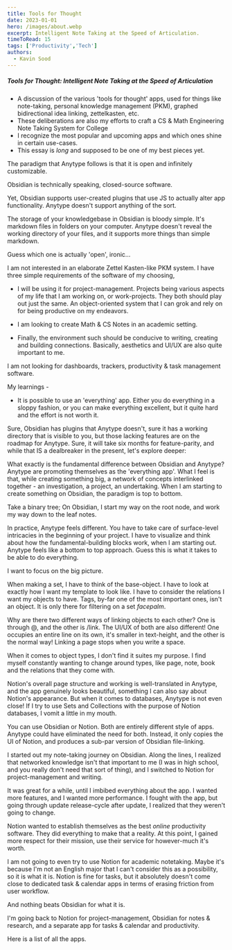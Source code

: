 ```yaml
---
title: Tools for Thought
date: 2023-01-01
hero: /images/about.webp
excerpt: Intelligent Note Taking at the Speed of Articulation. 
timeToRead: 15
tags: ['Productivity','Tech']
authors:
  - Kavin Sood
---
```


##### *Tools for Thought:* Intelligent Note Taking at the Speed of Articulation
   - A discussion of the various 'tools for thought' apps, used for things like note-taking, personal knowledge management (PKM), graphed bidirectional idea linking, zettelkasten, etc.
   - These deliberations are also my efforts to craft a CS & Math Engineering Note Taking System for College
   - I recognize the most popular and upcoming apps and which ones shine in certain use-cases.
   - This essay is *long* and supposed to be one of my best pieces yet.
   

The paradigm that Anytype follows is that it is open and infinitely customizable.

Obsidian is technically speaking, closed-source software.

Yet, Obsidian supports user-created plugins that use JS to actually alter app functionality. Anytype doesn't support anything of the sort. 

The storage of your knowledgebase in Obsidian is bloody simple. It's markdown files in folders on your computer. Anytype doesn't reveal the working directory of your files, and it supports more things than simple markdown.

Guess which one is actually 'open', ironic...

I am not interested in an elaborate Zettel Kasten-like PKM system. I have three simple requirements of the software of my choosing,

* I will be using it for project-management. Projects being various aspects of my life that I am working on, or work-projects. They both should play out just the same. An object-oriented system that I can grok and rely on for being productive on my endeavors.

* I am looking to create Math & CS Notes in an academic setting. 

* Finally, the environment such should be conducive to writing, creating and building connections. Basically, aesthetics and UI/UX are also quite important to me.

I am not looking for dashboards, trackers, productivity & task management software.

My learnings -

* It is possible to use an 'everything' app. Either you do everything in a sloppy fashion, or you can make everything excellent, but it quite hard and the effort is not worth it.

Sure, Obsidian has plugins that Anytype doesn't, sure it has a working directory that is visible to you, but those lacking features are on the roadmap for Anytype. Sure, it will take six months for feature-parity, and while that IS a dealbreaker in the present, let's explore deeper:

What exactly is the fundamental difference between Obsidian and Anytype?
Anytype are promoting themselves as the 'everything app'. What I feel is that, while creating something big, a network of concepts interlinked together - an investigation, a project, an undertaking. When I am starting to create something on Obsidian, the paradigm is top to bottom. 

Take a binary tree; On Obsidian, I start my way on the root node, and work my way down to the leaf notes.

In practice, Anytype feels different. You have to take care of surface-level intricacies in the beginning of your project. I have to visualize and think about how the fundamental-building blocks work, when I am starting out. Anytype feels like a bottom to top approach. Guess this is what it takes to be able to do everything.

I want to focus on the big picture.

When making a set, I have to think of the base-object. I have to look at exactly how I want my template to look like. I have to consider the relations I want my objects to have. Tags, by-far one of the most important ones, isn't an object. It is only there for filtering on a set *facepalm*.

Why are there two different ways of linking objects to each other? One is through @, and the other is /link. The UI/UX of both are also different! One occupies an entire line on its own, it's smaller in text-height, and the other is the normal way! Linking a page stops when you write a space.

When it comes to object types, I don't find it suites my purpose. I find myself constantly wanting to change around types, like page, 
note, book and the relations that they come with.

Notion's overall page structure and working is well-translated in Anytype, and the app genuinely looks beautiful, something I can also say about Notion's appearance. But when it comes to databases, Anytype is not even close! If I try to use Sets and Collections with the purpose of Notion databases, I vomit a little in my mouth.

You can use Obsidian or Notion. Both are entirely different style of apps. Anytype could have eliminated the need for both. Instead, it only copies the UI of Notion, and produces a sub-par version of Obsidian file-linking.

I started out my note-taking journey on Obsidian. Along the lines, I realized that networked knowledge isn't that important to me (I was in high school, and you really don't need that sort of thing), and I switched to Notion for project-management and writing.

It was great for a while, until I imbibed everything about the app. I wanted more features, and I wanted more performance. I fought with the app, but going through update release-cycle after update, I realized that they weren't going to change. 

Notion wanted to establish themselves as the best *online* productivity software. They did everything to make that a reality. At this point, I gained more respect for their mission, use their service for however-much it's worth. 

I am not going to even try to use Notion for academic notetaking. Maybe it's because I'm not an English major that I can't consider this as a possibility, so it is what it is. Notion is fine for tasks, but it absolutely doesn't come close to dedicated task & calendar apps in terms of erasing friction from user workflow.

And nothing beats Obsidian for what it is.

I'm going back to Notion for project-management, Obsidian for notes & research, and a separate app for tasks & calendar and productivity.


Here is a list of all the apps.